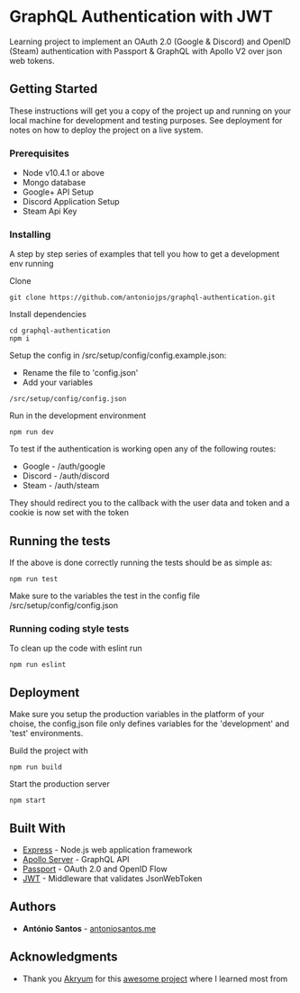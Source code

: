 # GraphQL Authentication with JWT

Learning project to implement an OAuth 2.0 (Google & Discord) and OpenID (Steam) authentication with Passport & GraphQL with Apollo V2 over json web tokens.
## Getting Started

These instructions will get you a copy of the project up and running on your local machine for development and testing purposes. See deployment for notes on how to deploy the project on a live system.

### Prerequisites

* Node v10.4.1 or above
* Mongo database
* Google+ API Setup
* Discord Application Setup
* Steam Api Key

### Installing

A step by step series of examples that tell you how to get a development env running

Clone

```
git clone https://github.com/antoniojps/graphql-authentication.git
```

Install dependencies

```
cd graphql-authentication
npm i
```

Setup the config in /src/setup/config/config.example.json:
* Rename the file to 'config.json'
* Add your variables

```
/src/setup/config/config.json
```

Run in the development environment

```
npm run dev
```

To test if the authentication is working open any of the following routes:
* Google - /auth/google
* Discord - /auth/discord
* Steam - /auth/steam

They should redirect you to the callback with the user data and token and a cookie is now set with the token

## Running the tests

If the above is done correctly running the tests should be as simple as:

```
npm run test
```

Make sure to the variables the test in the config file /src/setup/config/config.json

### Running coding style tests

To clean up the code with eslint run

```
npm run eslint
```

## Deployment

Make sure you setup the production variables in the platform of your choise, the config,json file only defines variables for the 'development' and 'test' environments.

Build the project with
```
npm run build
```

Start the production server
```
npm start
```

## Built With
* [Express](https://rometools.github.io/rome/) - Node.js web application framework
* [Apollo Server](https://www.apollographql.com/docs/apollo-server/) - GraphQL API
* [Passport](http://www.passportjs.org/) - OAuth 2.0 and OpenID Flow
* [JWT](https://github.com/auth0/express-jwt) - Middleware that validates JsonWebToken

## Authors

* **António Santos** - [antoniosantos.me](https://antoniosantos.me)

## Acknowledgments

* Thank you [Akryum](https://github.com/Akryum) for this [awesome project](https://github.com/Akryum/vue-summit-app) where I learned most from
